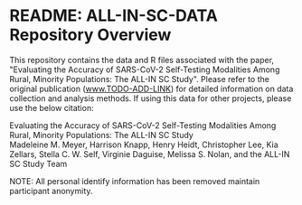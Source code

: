 # README: ALL-IN-SC-DATA Repository Overview
This repository contains the data and R files associated with the paper, "Evaluating the Accuracy of SARS-CoV-2 Self-Testing Modalities Among Rural, Minority Populations: The ALL-IN SC Study". Please refer to the original publication (www.TODO-ADD-LINK) for detailed information on data collection and analysis methods. If using this data for other projects, please use the below citation:

Evaluating the Accuracy of SARS-CoV-2 Self-Testing Modalities Among Rural, Minority Populations: The ALL-IN SC Study <br>
Madeleine M. Meyer, Harrison Knapp, Henry Heidt, Christopher Lee, Kia Zellars, Stella C. W. Self, Virginie Daguise, Melissa S. Nolan, and the ALL-IN SC Study Team <br>

NOTE: All personal identify information has been removed maintain participant anonymity. 
